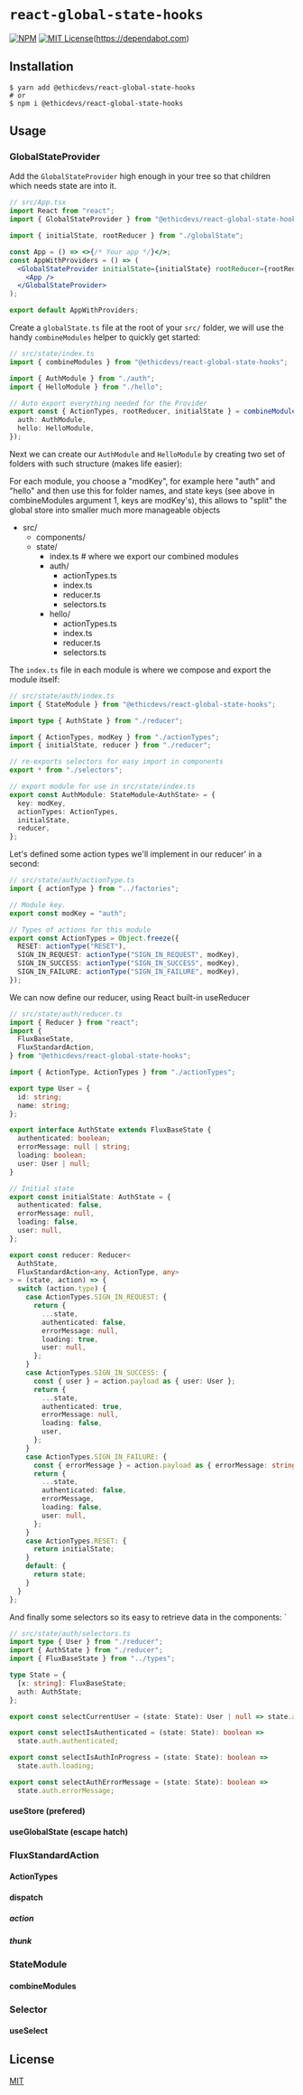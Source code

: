 # `react-global-state-hooks`

[![NPM](https://img.shields.io/npm/v/typescript-library-starter?color=red)](https://www.npmjs.com/package/@ethicdevs/react-global-state-hooks)
[![MIT License](https://img.shields.io/github/license/47ng/typescript-library-starter.svg?color=blue)](https://github.com/ethicdevs/react-global-state-hooks/blob/master/LICENSE)(https://dependabot.com)

## Installation

```shell
$ yarn add @ethicdevs/react-global-state-hooks
# or
$ npm i @ethicdevs/react-global-state-hooks
```

## Usage

### GlobalStateProvider

Add the `GlobalStateProvider` high enough in your tree so that children which needs state are into it.

```jsx
// src/App.tsx
import React from "react";
import { GlobalStateProvider } from "@ethicdevs/react-global-state-hooks";

import { initialState, rootReducer } from "./globalState";

const App = () => <>{/* Your app */}</>;
const AppWithProviders = () => (
  <GlobalStateProvider initialState={initialState} rootReducer={rootReducer}>
    <App />
  </GlobalStateProvider>
);

export default AppWithProviders;
```

Create a `globalState.ts` file at the root of your `src/` folder, we will use the handy `combineModules` helper to quickly get started:

```ts
// src/state/index.ts
import { combineModules } from "@ethicdevs/react-global-state-hooks";

import { AuthModule } from "./auth";
import { HelloModule } from "./hello";

// Auto export everything needed for the Provider
export const { ActionTypes, rootReducer, initialState } = combineModules({
  auth: AuthModule,
  hello: HelloModule,
});
```

Next we can create our `AuthModule` and `HelloModule` by creating two set of folders with such structure (makes life easier):

For each module, you choose a "modKey", for example here "auth" and "hello" and then use this for folder names, and state keys (see above in combineModules argument 1, keys are modKey's), this allows to "split" the global store into smaller much more manageable objects

- src/
  - components/
  - state/
    - index.ts # where we export our combined modules
    - auth/
      - actionTypes.ts
      - index.ts
      - reducer.ts
      - selectors.ts
    - hello/
      - actionTypes.ts
      - index.ts
      - reducer.ts
      - selectors.ts

The `index.ts` file in each module is where we compose and export the module itself:

```ts
// src/state/auth/index.ts
import { StateModule } from "@ethicdevs/react-global-state-hooks";

import type { AuthState } from "./reducer";

import { ActionTypes, modKey } from "./actionTypes";
import { initialState, reducer } from "./reducer";

// re-exports selectors for easy import in components
export * from "./selectors";

// export module for use in src/state/index.ts
export const AuthModule: StateModule<AuthState> = {
  key: modKey,
  actionTypes: ActionTypes,
  initialState,
  reducer,
};
```

Let's defined some action types we'll implement in our reducer' in a second:

```ts
// src/state/auth/actionType.ts
import { actionType } from "../factories";

// Module key.
export const modKey = "auth";

// Types of actions for this module
export const ActionTypes = Object.freeze({
  RESET: actionType("RESET"),
  SIGN_IN_REQUEST: actionType("SIGN_IN_REQUEST", modKey),
  SIGN_IN_SUCCESS: actionType("SIGN_IN_SUCCESS", modKey),
  SIGN_IN_FAILURE: actionType("SIGN_IN_FAILURE", modKey),
});
```

We can now define our reducer, using React built-in useReducer

```ts
// src/state/auth/reducer.ts
import { Reducer } from "react";
import {
  FluxBaseState,
  FluxStandardAction,
} from "@ethicdevs/react-global-state-hooks";

import { ActionType, ActionTypes } from "./actionTypes";

export type User = {
  id: string;
  name: string;
};

export interface AuthState extends FluxBaseState {
  authenticated: boolean;
  errorMessage: null | string;
  loading: boolean;
  user: User | null;
}

// Initial state
export const initialState: AuthState = {
  authenticated: false,
  errorMessage: null,
  loading: false,
  user: null,
};

export const reducer: Reducer<
  AuthState,
  FluxStandardAction<any, ActionType, any>
> = (state, action) => {
  switch (action.type) {
    case ActionTypes.SIGN_IN_REQUEST: {
      return {
        ...state,
        authenticated: false,
        errorMessage: null,
        loading: true,
        user: null,
      };
    }
    case ActionTypes.SIGN_IN_SUCCESS: {
      const { user } = action.payload as { user: User };
      return {
        ...state,
        authenticated: true,
        errorMessage: null,
        loading: false,
        user,
      };
    }
    case ActionTypes.SIGN_IN_FAILURE: {
      const { errorMessage } = action.payload as { errorMessage: string };
      return {
        ...state,
        authenticated: false,
        errorMessage,
        loading: false,
        user: null,
      };
    }
    case ActionTypes.RESET: {
      return initialState;
    }
    default: {
      return state;
    }
  }
};
```

And finally some selectors so its easy to retrieve data in the components: `

```ts
// src/state/auth/selectors.ts
import type { User } from "./reducer";
import { AuthState } from "./reducer";
import { FluxBaseState } from "../types";

type State = {
  [x: string]: FluxBaseState;
  auth: AuthState;
};

export const selectCurrentUser = (state: State): User | null => state.auth.user;

export const selectIsAuthenticated = (state: State): boolean =>
  state.auth.authenticated;

export const selectIsAuthInProgress = (state: State): boolean =>
  state.auth.loading;

export const selectAuthErrorMessage = (state: State): boolean =>
  state.auth.errorMessage;
```

#### useStore (prefered)

#### useGlobalState (escape hatch)

### FluxStandardAction

#### ActionTypes

#### dispatch

##### action

##### thunk

### StateModule

#### combineModules

### Selector

#### useSelect

## License

[MIT](https://github.com/ethicdevs/react-global-state-hooks/blob/master/LICENSE)

